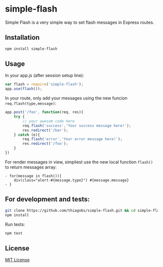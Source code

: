 # simple-flash
Simple Flash is a very simple way to set flash messages in Express routes.

## Installation

``` sh
npm install simple-flash
```

## Usage

In your app.js (after session setup line):

``` js
var flash = require('simple-flash');
app.use(flash());
```

In your route, only add your messages using the new funcion `req.flash(type,message)`:

``` js
app.post('/foo', function(req, res){
    try {
        // your awesom code here
        req.flash('success','Your success message here!');
        res.redirect('/bar');
    } catch (e){
        req.flash('error','Your error message here!');
        res.redirect('/foo');
    }
})
```

For render messages in view, simpliest use the new local function `flash()` to return messages array:

``` jade
- for(message in flash()){
    div(class="alert-#{message.type}") #{message.message}
- }
```

## For development and tests:

``` sh
git clone https://github.com/thiagobs/simple-flash.git && cd simple-flash
npm install
```

Run tests:

``` sh
npm test
```

## License

[MIT License](http://opensource.org/licenses/MIT)